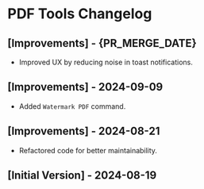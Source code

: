 # PDF Tools Changelog

## [Improvements] - {PR_MERGE_DATE}

- Improved UX by reducing noise in toast notifications.

## [Improvements] - 2024-09-09

- Added `Watermark PDF` command.

## [Improvements] - 2024-08-21

- Refactored code for better maintainability.

## [Initial Version] - 2024-08-19

